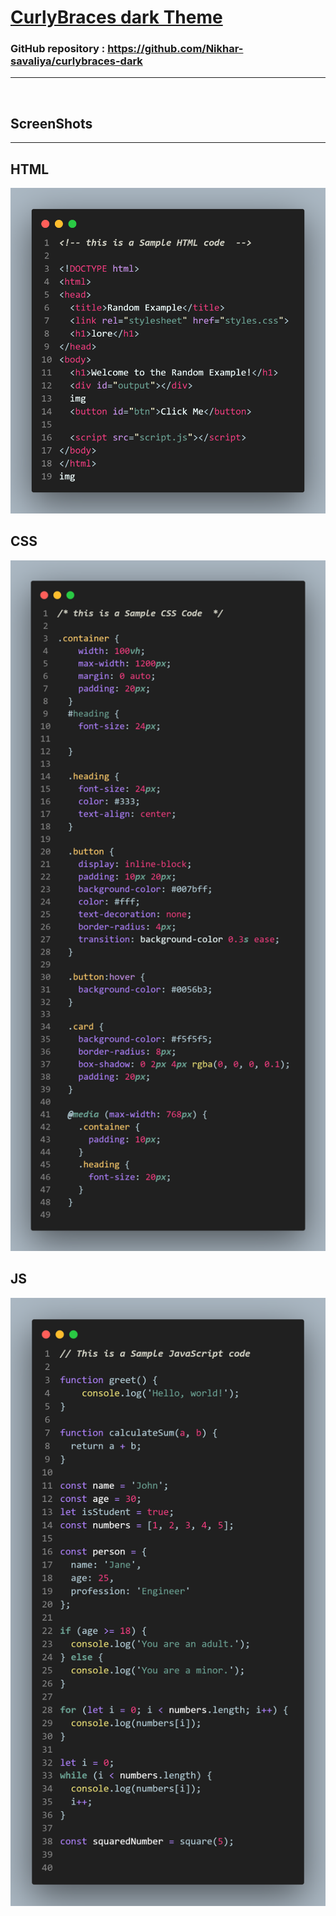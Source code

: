 # [CurlyBraces dark Theme](https://github.com/Nikhar-savaliya/curlybraces-dark) 

### **GitHub repository :**  https://github.com/Nikhar-savaliya/curlybraces-dark

<hr>
<br>

## ScreenShots
<hr>

## HTML
<img src="https://raw.githubusercontent.com/Nikhar-savaliya/curlybraces-dark/main/screenshots/html.png?token=GHSAT0AAAAAACEVB3XF5OMBI2Y64ADSWCB4ZFGK2SQ" alt="Preview" width="600">
<br>

## CSS
<img src="https://raw.githubusercontent.com/Nikhar-savaliya/curlybraces-dark/main/screenshots/css.png?token=GHSAT0AAAAAACEVB3XEWLEG3SBD7K4QM64WZFGK2IA" alt="Preview" width="600">

<br>

## JS
<img src="https://raw.githubusercontent.com/Nikhar-savaliya/curlybraces-dark/main/screenshots/js.png?token=GHSAT0AAAAAACEVB3XFNLYKGRZSJX7AQBTYZFGK25A" alt="Preview" width="600">

<br>



